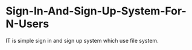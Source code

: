 # Sign-In-And-Sign-Up-System-For-N-Users
IT is simple sign in and sign up system which use file system. 
